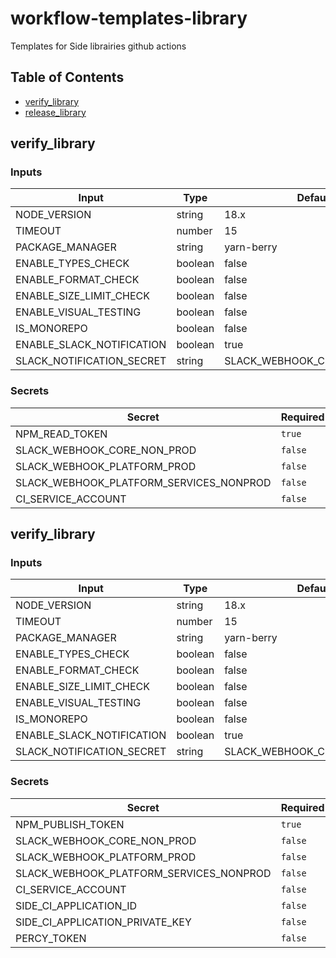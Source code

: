 # workflow-templates-library
Templates for Side librairies github actions

## Table of Contents

- [verify_library](#verify_library)
- [release_library](#release_library)

## verify_library

### Inputs

| Input | Type | Default | Required |
| ---------------------- | ------------------------------------------------ | --------- | -------------------- |
| NODE_VERSION | string | 18.x | `false` |
| TIMEOUT | number | 15 | `false` |
| PACKAGE_MANAGER | string | yarn-berry | `false` |
| ENABLE_TYPES_CHECK | boolean | false | `false` |
| ENABLE_FORMAT_CHECK | boolean | false | `false` |
| ENABLE_SIZE_LIMIT_CHECK | boolean | false | `false` |
| ENABLE_VISUAL_TESTING | boolean | false | `false` |
| IS_MONOREPO | boolean | false | `false` |
| ENABLE_SLACK_NOTIFICATION | boolean | true | `false` |
| SLACK_NOTIFICATION_SECRET | string | SLACK_WEBHOOK_CORE_NON_PROD | `false` |

### Secrets

| Secret | Required |
| ---------------------- | ---------------------- |
| NPM_READ_TOKEN | `true` |
| SLACK_WEBHOOK_CORE_NON_PROD | `false` |
| SLACK_WEBHOOK_PLATFORM_PROD | `false` |
| SLACK_WEBHOOK_PLATFORM_SERVICES_NONPROD | `false` |
| CI_SERVICE_ACCOUNT | `false` |


## verify_library

### Inputs

| Input | Type | Default | Required |
| ---------------------- | ------------------------------------------------ | --------- | -------------------- |
| NODE_VERSION | string | 18.x | `false` |
| TIMEOUT | number | 15 | `false` |
| PACKAGE_MANAGER | string | yarn-berry | `false` |
| ENABLE_TYPES_CHECK | boolean | false | `false` |
| ENABLE_FORMAT_CHECK | boolean | false | `false` |
| ENABLE_SIZE_LIMIT_CHECK | boolean | false | `false` |
| ENABLE_VISUAL_TESTING | boolean | false | `false` |
| IS_MONOREPO | boolean | false | `false` |
| ENABLE_SLACK_NOTIFICATION | boolean | true | `false` |
| SLACK_NOTIFICATION_SECRET | string | SLACK_WEBHOOK_CORE_NON_PROD | `false` |

### Secrets

| Secret | Required |
| ---------------------- | ---------------------- |
| NPM_PUBLISH_TOKEN | `true` |
| SLACK_WEBHOOK_CORE_NON_PROD | `false` |
| SLACK_WEBHOOK_PLATFORM_PROD | `false` |
| SLACK_WEBHOOK_PLATFORM_SERVICES_NONPROD | `false` |
| CI_SERVICE_ACCOUNT | `false` |
| SIDE_CI_APPLICATION_ID | `false` |
| SIDE_CI_APPLICATION_PRIVATE_KEY | `false` |
| PERCY_TOKEN | `false` |
 